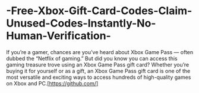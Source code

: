 # -Free-Xbox-Gift-Card-Codes-Claim-Unused-Codes-Instantly-No-Human-Verification-


If you’re a gamer, chances are you’ve heard about Xbox Game Pass — often dubbed the “Netflix of gaming.” But did you know you can access this gaming treasure trove using an Xbox Game Pass gift card? Whether you’re buying it for yourself or as a gift, an Xbox Game Pass gift card is one of the most versatile and exciting ways to access hundreds of high-quality games on Xbox and PC.[https://github.com/]
